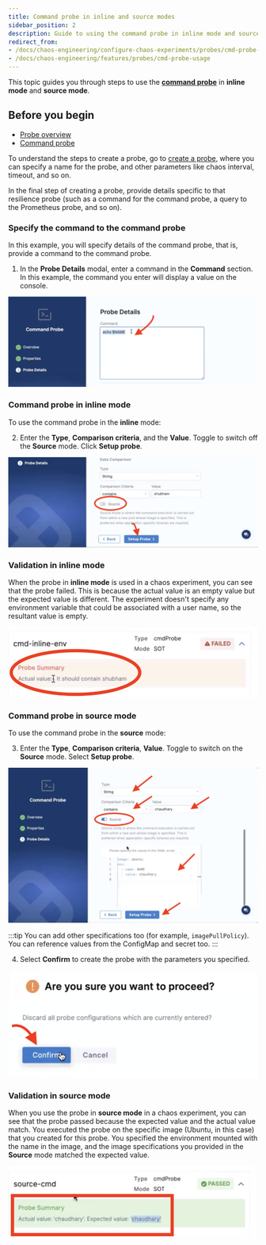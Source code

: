 ```yaml
---
title: Command probe in inline and source modes
sidebar_position: 2
description: Guide to using the command probe in inline mode and source mode
redirect_from:
- /docs/chaos-engineering/configure-chaos-experiments/probes/cmd-probe-usage
- /docs/chaos-engineering/features/probes/cmd-probe-usage
---
```


This topic guides you through steps to use the [**command probe**](/docs/chaos-engineering/features/probes/cmd-probe) in **inline mode** and **source mode**.

## Before you begin

* [Probe overview](/docs/chaos-engineering/features/probes/overview)
* [Command probe](/docs/chaos-engineering/features/probes/cmd-probe)


To understand the steps to create a probe, go to [create a probe](/docs/chaos-engineering/features/resilience-probes/use-probe#create-a-resilience-probe), where you can specify a name for the probe, and other parameters like chaos interval, timeout, and so on.

In the final step of creating a probe, provide details specific to that resilience probe (such as a command for the command probe, a query to the Prometheus probe, and so on).

### Specify the command to the command probe

In this example, you will specify details of the command probe, that is, provide a command to the command probe.

1. In the **Probe Details** modal, enter a command in the **Command** section. In this example, the command you enter will display a value on the console.

 ![Step 1](./static/source-mode-3.png)

### Command probe in inline mode

To use the command probe in the **inline** mode:

2. Enter the **Type**, **Comparison criteria**, and the **Value**. Toggle to switch off the **Source** mode. Click **Setup probe**.

 ![Step 2](./static/inline-3.png)

### Validation in inline mode

When the probe in **inline mode** is used in a chaos experiment, you can see that the probe failed. This is because the actual value is an empty value but the expected value is different. The experiment doesn't specify any environment variable that could be associated with a user name, so the resultant value is empty.

 ![validation inline](./static/val-inline.png)

### Command probe in source mode

To use the command probe in the **source** mode:

3. Enter the **Type**, **Comparison criteria**, **Value**. Toggle to switch on the **Source** mode. Select **Setup probe**.

 ![Step 2](./static/source-mode-4.png)


:::tip
You can add other specifications too (for example, `imagePullPolicy`). You can reference values from the ConfigMap and secret too.
:::

4. Select **Confirm** to create the probe with the parameters you specified.

 ![Step 3](./static/confirm-5.png)

### Validation in source mode

When you use the probe in **source mode** in a chaos experiment, you can see that the probe passed because the expected value and the actual value match. You executed the probe on the specific image (Ubuntu, in this case) that you created for this probe. You specified the environment mounted with the name in the image, and the image specifications you provided in the **Source** mode matched the expected value.

 ![validation source](./static/val-source.png)
